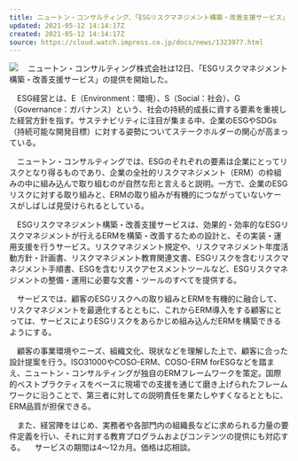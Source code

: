 ```yaml
---
title: ニュートン・コンサルティング、「ESGリスクマネジメント構築・改善支援サービス」を開始
updated: 2021-05-12 14:14:17Z
created: 2021-05-12 14:14:17Z
source: https://cloud.watch.impress.co.jp/docs/news/1323977.html
---
```


![](https://cloud.watch.impress.co.jp/img/watch/parts/g-nav/ipw.svg)
　ニュートン・コンサルティング株式会社は12日、「ESGリスクマネジメント構築・改善支援サービス」の提供を開始した。

　ESG経営とは、E（Environment：環境）、S（Social：社会）、G（Governance：ガバナンス）という、社会の持続的成長に資する要素を重視した経営方針を指す。サステナビリティに注目が集まる中、企業のESGやSDGs（持続可能な開発目標）に対する姿勢についてステークホルダーの関心が高まっている。

　ニュートン・コンサルティングでは、ESGのそれぞれの要素は企業にとってリスクとなり得るものであり、企業の全社的リスクマネジメント（ERM）の枠組みの中に組み込んで取り組むのが自然な形と言えると説明。一方で、企業のESGリスクに対する取り組みと、ERMの取り組みが有機的につながっていないケースがしばしば見受けられるとしている。

　ESGリスクマネジメント構築・改善支援サービスは、効果的・効率的なESGリスクマネジメントが行えるERMを構築・改善するための設計と、その実装・運用支援を行うサービス。リスクマネジメント規定や、リスクマネジメント年度活動方針・計画書、リスクマネジメント教育関連文書、ESGリスクを含むリスクマネジメント手順書、ESGを含むリスクアセスメントツールなど、ESGリスクマネジメントの整備・運用に必要な文書・ツールのすべてを提供する。

　サービスでは、顧客のESGリスクへの取り組みとERMを有機的に融合して、リスクマネジメントを最適化するとともに、これからERM導入をする顧客にとっては、サービスによりESGリスクをあらかじめ組み込んだERMを構築できるようにする。

　顧客の事業環境やニーズ、組織文化、現状などを理解した上で、顧客に合った設計提案を行う。ISO31000やCOSO-ERM、COSO-ERM forESGなどを踏まえ、ニュートン・コンサルティングが独自のERMフレームワークを策定。国際的ベストプラクティスをベースに現場での支援を通じて磨き上げられたフレームワークに沿うことで、第三者に対しての説明責任を果たしやすくなるとともに、ERM品質が担保できる。

　また、経営陣をはじめ、実務者や各部門内の組織長などに求められる力量の要件定義を行い、それに対する教育プログラムおよびコンテンツの提供にも対応する。
　サービスの期間は4～12カ月。価格は応相談。